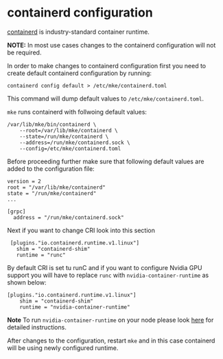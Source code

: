 # containerd configuration

[containerd](https://github.com/containerd/containerd) is industry-standard container runtime.

**NOTE:** In most use cases changes to the containerd configuration will not be required. 

In order to make changes to containerd configuration first you need to create default containerd configuration by running:
```
containerd config default > /etc/mke/containerd.toml
```
This command will dump default values to `/etc/mke/containerd.toml`. 

`mke` runs containerd with follwoing default values:
```
/var/lib/mke/bin/containerd \
    --root=/var/lib/mke/containerd \
    --state=/run/mke/containerd \
    --address=/run/mke/containerd.sock \
    --config=/etc/mke/containerd.toml
```

Before proceeding further make sure that following default values are added to the configuration file:
```
version = 2
root = "/var/lib/mke/containerd"
state = "/run/mke/containerd"
...

[grpc]
  address = "/run/mke/containerd.sock"
```

Next if you want to change CRI look into this section

 ``` 
  [plugins."io.containerd.runtime.v1.linux"]
    shim = "containerd-shim"
    runtime = "runc"
```

By default CRI is set tu runC and if you want to configure Nvidia GPU support you will have to replace `runc` with `nvidia-container-runtime` as shown below:

```
[plugins."io.containerd.runtime.v1.linux"]
    shim = "containerd-shim"
    runtime = "nvidia-container-runtime"
```

**Note** To run `nvidia-container-runtime` on your node please look [here](https://josephb.org/blog/containerd-nvidia/) for detailed instructions.


After changes to the configuration, restart `mke` and in this case containerd will be using newly configured runtime.